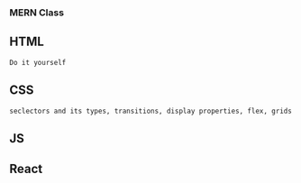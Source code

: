 ### MERN Class

## HTML 
    Do it yourself
## CSS
    seclectors and its types, transitions, display properties, flex, grids
## JS
## React
